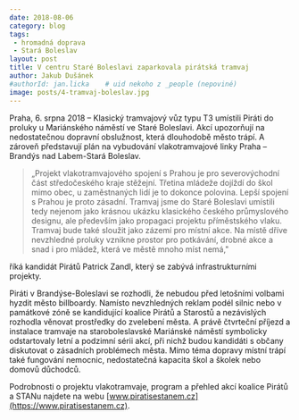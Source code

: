 ```yaml
---
date: 2018-08-06
category: blog
tags:
 - hromadná doprava
 - Stará Boleslav
layout: post
title: V centru Staré Boleslavi zaparkovala pirátská tramvaj
author: Jakub Dušánek
#authorId: jan.licka    # uid nekoho z _people (nepoviné)
image: posts/4-tramvaj-boleslav.jpg
---
```


Praha, 6. srpna 2018 – Klasický tramvajový vůz typu T3 umístili Piráti do proluky u Mariánského náměstí ve Staré Boleslavi. Akcí upozorňují na nedostatečnou dopravní obslužnost, která dlouhodobě město trápí. A zároveň představují plán na vybudování vlakotramvajové linky Praha – Brandýs nad Labem-Stará Boleslav. 

> „Projekt vlakotramvajového spojení s Prahou je pro severovýchodní část středočeského kraje stěžejní. Třetina mládeže dojíždí do škol mimo obec, u zaměstnaných lidí je to dokonce polovina. Lepší spojení s Prahou je proto zásadní. Tramvaj jsme do Staré Boleslavi umístili tedy nejenom jako krásnou ukázku klasického českého průmyslového designu, ale především jako propagaci projektu příměstského vlaku. Tramvaj bude také sloužit jako zázemí pro místní akce. Na místě dříve nevzhledné proluky vznikne prostor pro potkávání, drobné akce a snad i pro mládež, která ve městě mnoho míst nemá," 

říká kandidát Pirátů Patrick Zandl, který se zabývá infrastrukturními projekty.  

Piráti v Brandýse-Boleslavi se rozhodli, že nebudou před letošními volbami hyzdit město billboardy. Namísto nevzhledných reklam podél silnic nebo v památkové zóně se kandidující koalice Pirátů a Starostů a nezávislých rozhodla věnovat prostředky do zvelebení města. A právě čtvrteční příjezd a instalace tramvaje na staroboleslavské Mariánské náměstí symbolicky odstartovaly letní a podzimní sérii akcí, při nichž budou kandidáti s občany diskutovat o zásadních problémech města. Mimo téma dopravy místní trápí také fungování nemocnic, nedostatečná kapacita škol a školek nebo domovů důchodců. 

Podrobnosti o projektu vlakotramvaje, program a přehled akcí koalice Pirátů a STANu najdete na webu [www.piratisestanem.cz](https://www.piratisestanem.cz).  

